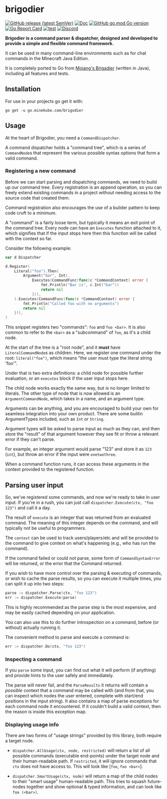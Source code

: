 # brigodier

[![GitHub release (latest SemVer)](https://img.shields.io/github/v/release/minekube/brigodier?sort=semver)](https://github.com/minekube/brigodier/releases)
[![Doc](https://img.shields.io/badge/go.dev-reference-007d9c?logo=go)](https://pkg.go.dev/go.minekube.com/brigodier)
[![GitHub go.mod Go version](https://img.shields.io/github/go-mod/go-version/minekube/brigodier?logo=go)](https://golang.org/doc/devel/release.html)
[![Go Report Card](https://goreportcard.com/badge/go.minekube.com/brigodier)](https://goreportcard.com/report/go.minekube.com/brigodier)
[![test](https://github.com/minekube/brigodier/workflows/test/badge.svg)](https://github.com/minekube/brigodier/actions?query=workflow%3Atest)
[![Discord](https://img.shields.io/discord/633708750032863232?logo=discord)](https://discord.gg/6vMDqWE)

**Brigodier is a command parser & dispatcher, designed and developed
to provide a simple and flexible command framework.**

It can be used in many command-line environments such as for
chat commands in the Minecraft Java Edition.

It is completely ported to Go from [Mojang's Brigadier](https://github.com/Mojang/brigadier)
(written in Java), including all features and tests.

## Installation

For use in your projects go get it with:

```shell
go get -u go.minekube.com/brigodier
```

## Usage

At the heart of Brigodier, you need a `CommandDispatcher`.

A command dispatcher holds a "command tree", which is a series of
`CommandNode`s that represent the various possible syntax options that form a valid command.

### Registering a new command

Before we can start parsing and dispatching commands, we need to build up our command tree.
Every registration is an append operation, so you can freely extend existing commands in a project
without needing access to the source code that created them.

Command registration also encourages the use of a builder pattern to keep code cruft to a minimum.

A "command" is a fairly loose term, but typically it means an exit point of the command tree.
Every node can have an `Executes` function attached to it, which signifies that if the input stops
here then this function will be called with the context so far.

Consider the following example:
```go
var d Dispatcher

d.Register(
	Literal("foo").Then(
		Argument("bar", Int).
			Executes(CommandFunc(func(c *CommandContext) error {
				fmt.Println("Bar is", c.Int("bar"))
				return nil
			})),
	).Executes(CommandFunc(func(c *CommandContext) error {
		fmt.Println("Called foo with no arguments")
		return nil
	})),
)
``` 

This snippet registers two "commands": `foo` and `foo <bar>`.
It is also common to refer to the `<bar>` as a "subcommand" of `foo`, as it's a child node.

At the start of the tree is a "root node", and it **must** have `LiteralCommandNode`s as children.
Here, we register one command under the root: `literal("foo")`, which means "the user must type the literal string 'foo'".

Under that is two extra definitions: a child node for possible further evaluation, or an `executes` block
if the user input stops here.

The child node works exactly the same way, but is no longer limited to literals.
The other type of node that is now allowed is an `ArgumentCommandNode`, which takes in a name, and an argument type.

Arguments can be anything, and you are encouraged to build your own for seamless integration into your own product.
There are some builtin ArgumentTypes included, such as `Int` or `String`.

Argument types will be asked to parse input as much as they can, and then store the "result" of that argument however
they see fit or throw a relevant error if they can't parse.

For example, an integer argument would parse "123" and store it as `123` (`int`), but throw an error if the input were `onetwothree`.

When a command function runs, it can access these arguments in the context provided to the registered function.

## Parsing user input
So, we've registered some commands, and now we're ready to take in user input.
If you're in a rush, you can just call `dispatcher.Execute(ctx, "foo 123")` and call it a day.

The result of `execute` is an integer that was returned from an evaluated command.
The meaning of this integer depends on the command, and will typically not be useful to programmers.

The `context` can be used to track users/players/etc and
will be provided to the command to give context on what's happening (e.g., who has run the command).

If the command failed or could not parse, some form of `CommandSyntaxError` will be returned,
or the error that the Command returned.

If you wish to have more control over the parsing & executing of commands,
or wish to cache the parse results, so you can execute it multiple times,
you can split it up into two steps:

```go
parse := dispatcher.Parse(ctx, "foo 123")
err := dispatcher.Execute(parse)
``` 

This is highly recommended as the parse step is the most expensive,
and may be easily cached depending on your application.

You can also use this to do further introspection on a command,
before (or without) actually running it.


The convenient method to parse and execute a command is:
```go
err := dispatcher.Do(ctx, "foo 123")
``` 

### Inspecting a command

If you `parse` some input, you can find out what it will perform (if anything) and provide
hints to the user safely and immediately.

The parse will never fail, and the `ParseResults` it returns will contain a *possible* context that a command may be called with
(and from that, you can inspect which nodes the user entered, complete with start/end positions in the input string).
It also contains a map of parse exceptions for each command node it encountered. If it couldn't build a valid context, then
the reason is inside this exception map.

### Displaying usage info

There are two forms of "usage strings" provided by this library, both require a target node.

- `dispatcher.AllUsage(ctx, node, restricted)`
  will return a list of all possible commands (executable end-points)
  under the target node and their human-readable path. If `restricted`,
  it will ignore commands that `ctx` does not have access to.
  This will look like [`foo`, `foo <bar>`].
  
- `dispatcher.SmartUsage(ctx, node)`
  will return a map of the child nodes to their "smart usage" human-readable path.
  This tries to squash future-nodes together and show optional & typed information,
  and can look like `foo (<bar>)`.